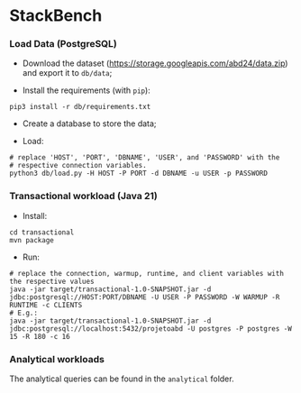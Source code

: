 # StackBench

### Load Data (PostgreSQL)

- Download the dataset (https://storage.googleapis.com/abd24/data.zip) and export it to `db/data`;

- Install the requirements (with `pip`):
```shell
pip3 install -r db/requirements.txt
```

- Create a database to store the data;

- Load:
```shell
# replace 'HOST', 'PORT', 'DBNAME', 'USER', and 'PASSWORD' with the
# respective connection variables.
python3 db/load.py -H HOST -P PORT -d DBNAME -u USER -p PASSWORD
```

### Transactional workload (Java 21)

- Install:
```shell
cd transactional
mvn package
```

- Run:
```shell
# replace the connection, warmup, runtime, and client variables with the respective values
java -jar target/transactional-1.0-SNAPSHOT.jar -d jdbc:postgresql://HOST:PORT/DBNAME -U USER -P PASSWORD -W WARMUP -R RUNTIME -c CLIENTS
# E.g.:
java -jar target/transactional-1.0-SNAPSHOT.jar -d jdbc:postgresql://localhost:5432/projetoabd -U postgres -P postgres -W 15 -R 180 -c 16
```

### Analytical workloads

The analytical queries can be found in the `analytical` folder.
